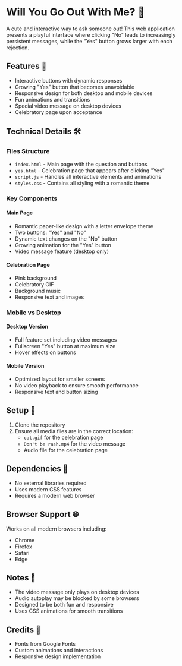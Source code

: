 # Will You Go Out With Me? 💌

A cute and interactive way to ask someone out! This web application presents a playful interface where clicking "No" leads to increasingly persistent messages, while the "Yes" button grows larger with each rejection.

## Features 🌟

- Interactive buttons with dynamic responses
- Growing "Yes" button that becomes unavoidable
- Responsive design for both desktop and mobile devices
- Fun animations and transitions
- Special video message on desktop devices
- Celebratory page upon acceptance

## Technical Details 🛠️

### Files Structure
- `index.html` - Main page with the question and buttons
- `yes.html` - Celebration page that appears after clicking "Yes"
- `script.js` - Handles all interactive elements and animations
- `styles.css` - Contains all styling with a romantic theme

### Key Components

#### Main Page
- Romantic paper-like design with a letter envelope theme
- Two buttons: "Yes" and "No"
- Dynamic text changes on the "No" button
- Growing animation for the "Yes" button
- Video message feature (desktop only)

#### Celebration Page
- Pink background
- Celebratory GIF
- Background music
- Responsive text and images

### Mobile vs Desktop

#### Desktop Version
- Full feature set including video messages
- Fullscreen "Yes" button at maximum size
- Hover effects on buttons

#### Mobile Version
- Optimized layout for smaller screens
- No video playback to ensure smooth performance
- Responsive text and button sizing

## Setup 📱

1. Clone the repository
2. Ensure all media files are in the correct location:
   - `cat.gif` for the celebration page
   - `Don't be rash.mp4` for the video message
   - Audio file for the celebration page

## Dependencies 🔧

- No external libraries required
- Uses modern CSS features
- Requires a modern web browser

## Browser Support 🌐

Works on all modern browsers including:
- Chrome
- Firefox
- Safari
- Edge

## Notes 📝

- The video message only plays on desktop devices
- Audio autoplay may be blocked by some browsers
- Designed to be both fun and responsive
- Uses CSS animations for smooth transitions

## Credits 💝

- Fonts from Google Fonts
- Custom animations and interactions
- Responsive design implementation 